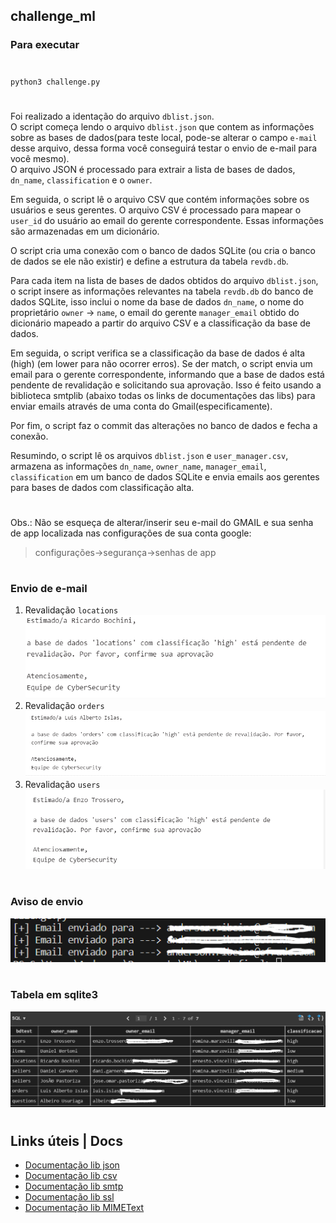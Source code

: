 ## challenge_ml
### Para executar
#
`python3 challenge.py`
#
Foi realizado a identação do arquivo `dblist.json`.</br>
O script começa lendo o arquivo `dblist.json` que contem as informações sobre as bases de dados(para teste local, pode-se alterar o campo `e-mail` desse arquivo, dessa forma você conseguirá testar o envio de e-mail para você mesmo).</br> O arquivo JSON é processado para extrair a lista de bases de dados, `dn_name`, `classification` e o `owner`.

Em seguida, o script lê o arquivo CSV que contém informações sobre os usuários e seus gerentes. O arquivo CSV é processado para mapear o `user_id` do usuário ao email do gerente correspondente. Essas informações são armazenadas em um dicionário.

O script cria uma conexão com o banco de dados SQLite (ou cria o banco de dados se ele não existir) e define a estrutura da tabela `revdb.db`.

Para cada item na lista de bases de dados obtidos do arquivo `dblist.json`, o script insere as informações relevantes na tabela `revdb.db` do banco de dados SQLite, isso inclui o nome da base de dados `dn_name`, o nome do proprietário `owner` -> `name`, o email do gerente `manager_email` obtido do dicionário mapeado a partir do arquivo CSV e a classificação da base de dados.

Em seguida, o script verifica se a classificação da base de dados é alta (high) (em lower para não ocorrer erros). Se der match, o script envia um email para o gerente correspondente, informando que a base de dados está pendente de revalidação e solicitando sua aprovação. Isso é feito usando a biblioteca smtplib (abaixo todas os links de documentações das libs) para enviar emails através de uma conta do Gmail(especificamente).

Por fim, o script faz o commit das alterações no banco de dados e fecha a conexão.

Resumindo, o script lê os arquivos `dblist.json` e `user_manager.csv`, armazena as informações `dn_name`, `owner_name`, `manager_email`, `classification` em um banco de dados SQLite e envia emails aos gerentes para bases de dados com classificação alta.

#
Obs.: Não se esqueça de alterar/inserir seu e-mail do GMAIL e sua senha de app localizada nas configurações de sua conta google:</b>
> configurações->segurança->senhas de app</br>
#
### Envio de e-mail
1. Revalidação `locations`
![](/imagens/locations.png)</br>
2. Revalidação `orders`
![](/imagens/orders.png)</br>
3. Revalidação `users`
![](/imagens/users.png)</br>
#
### Aviso de envio
![](/imagens/envia_email.png)
#
### Tabela em sqlite3
![](/imagens/tabela_sql.png)</br>
#

## Links úteis | Docs
- [Documentação lib json](https://docs.python.org/3/library/json.html)</br>                    
- [Documentação lib csv](https://docs.python.org/3/library/csv.html)</br>                     
- [Documentação lib smtp](https://docs.python.org/3/library/smtplib.html)</br>
- [Documentação lib ssl](https://docs.python.org/3/library/ssl.html)</br>
- [Documentação lib MIMEText](https://docs.python.org/pt-br/3.7/library/email.mime.html)</br>      